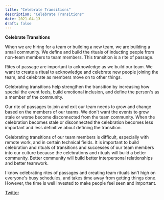 ```yaml
---
title: "Celebrate Transitions"
description: "Celebrate Transitions"
date: 2021-04-13
draft: false
---
```

**Celebrate Transitions**

When we are hiring for a team or building a new team, we are building a small community. We define and build the rituals of inducting people from non-team members to team members. This transition is a rite of passage.

Rites of passage are important to acknowledge as we build our team.  We want to create a ritual to acknowledge and celebrate new people joining the team, and celebrate as members move on to other things.  

Celebrating transitions help strengthen the transition by increasing how special the event feels, build emotional inclusion, and define the person's as a member of the community. 

Our rite of passages to join and exit our team needs to grow and change based on the members of our teams. We don't want the events to grow stale or worse become disconnected from the team community. When the celebration becomes stale or disconnected the celebration becomes less important and less definitive about defining the transition. 

Celebrating transitions of our team members is difficult, especially with remote work, and in certain technical fields. It is important to build celebration and rituals of transitions and successes of our team members into our culture because the celebrations and rituals will build a better community. Better community will build better interpersonal relationships and better teamwork.  

I know celebrating rites of passages and creating team rituals isn't high on everyone's busy schedules, and takes time away from getting things done. However, the time is well invested to make people feel seen and important.  

[Twitter](https://twitter.com/hippiebikeracer/status/1381955398723366914?s=20)